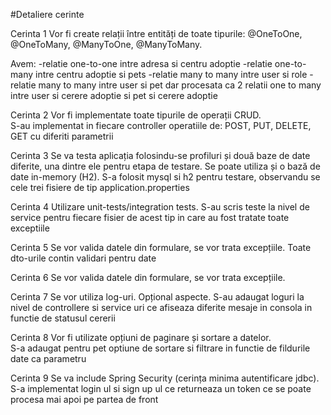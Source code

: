 #Detaliere cerinte

Cerinta 1
Vor fi create relații între entități de toate tipurile: @OneToOne, @OneToMany, @ManyToOne, 
@ManyToMany. 

Avem:
-relatie one-to-one intre adresa si centru adoptie
-relatie one-to-many intre centru adoptie si pets
-relatie many to many intre user si role
-relatie many to many intre user si pet dar procesata ca 2 relatii one to many intre user si cerere adoptie si pet si cerere adoptie

Cerinta 2
Vor fi implementate toate tipurile de operații CRUD.  
S-au implementat in fiecare controller operatiile de: POST, PUT, DELETE, GET cu diferiti parametrii

Cerinta 3
Se va testa aplicația folosindu-se profiluri și două baze de date diferite, una dintre ele pentru etapa 
de testare. Se poate utiliza și o bază de date in-memory (H2). 
S-a folosit mysql si h2 pentru testare, observandu se cele trei fisiere de tip application.properties

Cerinta 4
Utilizare unit-tests/integration tests. 
S-au scris teste la nivel de service pentru fiecare fisier de acest tip in care au fost tratate toate exceptiile

Cerinta 5
Se vor valida datele din formulare, se vor trata excepțiile. 
Toate dto-urile contin validari pentru date

Cerinta 6
Se vor valida datele din formulare, se vor trata excepțiile. 

Cerinta 7
Se vor utiliza log-uri. Opțional aspecte. 
S-au adaugat loguri la nivel de controllere si service uri ce afiseaza diferite mesaje in consola in functie de statusul cererii

Cerinta 8
Vor fi utilizate opțiuni de paginare și sortare a datelor.  
S-a adaugat pentru pet optiune de sortare si filtrare in functie de fildurile date ca parametru

Cerinta 9
Se va include Spring Security (cerința minima autentificare jdbc).  
S-a implementat login ul si sign up ul ce returneaza un token ce se poate procesa mai apoi pe partea de front
